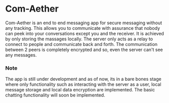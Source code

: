 # Com-Aether

Com-Aether is an end to end messaging app for secure messaging without any tracking. This allows you to communicate with assurance that nobody can peek into your conversations except you and the receiver. It is achieved by only storing the massages locally. The server only acts as a relay to connect to people and communicate back and forth. The communication between 2 peers is completely encrypted and so, even the server can't see any messages.

### Note 
The app is still under development and as of now, its in a bare bones stage where only functionality such as interacting with the server as a user, local message storage and local data encryption are implemented. The basic chatting functionality will soon be implemented.